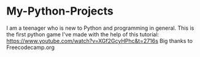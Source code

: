 # My-Python-Projects
I am a teenager who is new to Python and programming in general. This is the first python game I've made with the help of this tutorial:
https://www.youtube.com/watch?v=XGf2GcyHPhc&t=2716s 
Big thanks to Freecodecamp.org

